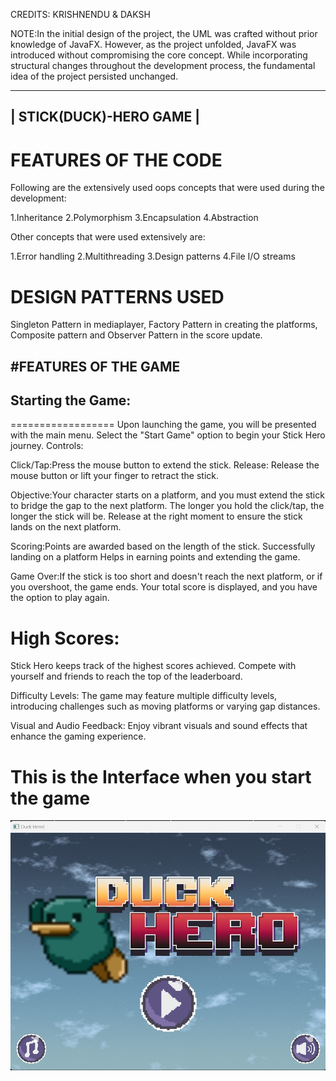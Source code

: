 CREDITS: KRISHNENDU & DAKSH

NOTE:In the initial design of the project, the UML was crafted without prior knowledge of JavaFX.
However, as the project unfolded, JavaFX was introduced without compromising the core concept.
While incorporating structural changes throughout the development process, the fundamental idea of the project persisted unchanged.


-------------------------
| STICK(DUCK)-HERO GAME |
-------------------------


# FEATURES OF THE CODE

Following are the extensively used oops concepts that were used during the development:

1.Inheritance
2.Polymorphism
3.Encapsulation
4.Abstraction

Other concepts that were used extensively are:

1.Error handling
2.Multithreading
3.Design patterns
4.File I/O streams

# DESIGN PATTERNS USED
Singleton Pattern in mediaplayer,
Factory Pattern in creating the platforms, Composite pattern and
Observer Pattern in the score update.


#FEATURES OF THE GAME
------------------------------------------------------------------------------------------------------------------------
##  Starting the Game:
==================
Upon launching the game, you will be presented with the main menu.
Select the "Start Game" option to begin your Stick Hero journey.
Controls:

Click/Tap:Press the mouse button to extend the stick.
Release: Release the mouse button or lift your finger to retract the stick.

Objective:Your character starts on a platform, and you must extend the stick to bridge the gap to the next platform.
The longer you hold the click/tap, the longer the stick will be.
Release at the right moment to ensure the stick lands on the next platform.

Scoring:Points are awarded based on the length of the stick.
Successfully landing on a platform Helps in earning points and extending the game.

Game Over:If the stick is too short and doesn't reach the next platform, or if you overshoot, the game ends.
Your total score is displayed, and you have the option to play again.


High Scores:
==================
Stick Hero keeps track of the highest scores achieved.
Compete with yourself and friends to reach the top of the leaderboard.

Difficulty Levels:
The game may feature multiple difficulty levels, introducing challenges such as moving platforms or varying gap distances.

Visual and Audio Feedback:
Enjoy vibrant visuals and sound effects that enhance the gaming experience.

# This is the Interface when you start the game
![loading sceen](loading%20screen.png)
